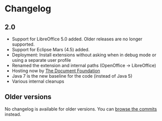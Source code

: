 # Changelog

## 2.0

* Support for LibreOffice 5.0 added. Older releases are no longer supported.
* Support for Eclipse Mars (4.5) added.
* Deployment: Install extensions without asking when in debug mode or using a separate user profile
* Renamed the extension and internal paths (OpenOffice -> LibreOffice)
* Hosting now by [The Document Foundation](http://www.documentfoundation.org/)
* Java 7 is the new baseline for the code (instead of Java 5)
* Various internal cleanups

## Older versions

No changelog is available for older versions. You can [browse the commits](https://github.com/LibreOffice/loeclipse/commits/master) instead.